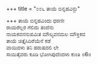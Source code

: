 +++
title = "೦೦೬ ತಾಯೆ ಬಿನ್ನಹವಿನ್ದು"

+++
ತಾಯೆ ಬಿನ್ನಹವಿಂದು ಧರಣೀ  
ರಾಯರೆಲ್ಲರ ಗೆಲಿದು ತಂದೆನು  
ನಾಯಕವನನುಪಮಿತ ಮೌಲ್ಯವನಮಲ ಮೌಕ್ತಿಕವ  
ತಾಯೆ ಚಿತ್ತೈಸಿದಿರೆಯೆನೆ ಕಡೆ  
ವಾಯಿದಳು ತನಿ ಹರುಷದಲಿ ಲೇ  
ಸಾಯಿತೈವರು ಕೂಡಿ ಭೋಗಿಪುದೆಂದಳಾ ಕುಂತಿ     ॥6॥